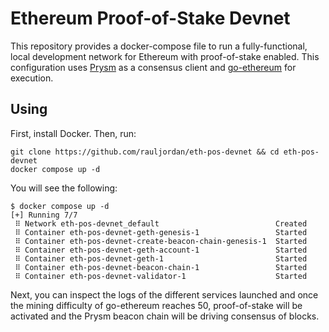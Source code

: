 # Ethereum Proof-of-Stake Devnet

This repository provides a docker-compose file to run a fully-functional, local development network for Ethereum with proof-of-stake enabled. This configuration uses [Prysm](https://github.com/prysmaticlabs/prysm) as a consensus client and [go-ethereum](https://github.com/ethereum/go-ethereum) for execution.

## Using

First, install Docker. Then, run:

```
git clone https://github.com/rauljordan/eth-pos-devnet && cd eth-pos-devnet
docker compose up -d
```

You will see the following:

```
$ docker compose up -d
[+] Running 7/7
 ⠿ Network eth-pos-devnet_default                          Created
 ⠿ Container eth-pos-devnet-geth-genesis-1                 Started
 ⠿ Container eth-pos-devnet-create-beacon-chain-genesis-1  Started
 ⠿ Container eth-pos-devnet-geth-account-1                 Started
 ⠿ Container eth-pos-devnet-geth-1                         Started
 ⠿ Container eth-pos-devnet-beacon-chain-1                 Started
 ⠿ Container eth-pos-devnet-validator-1                    Started
```
Next, you can inspect the logs of the different services launched and once the mining difficulty of go-ethereum reaches 50, proof-of-stake will be activated and the Prysm beacon chain will be driving consensus of blocks.